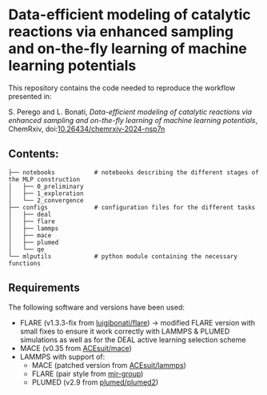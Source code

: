 # Data-efficient modeling of catalytic reactions via enhanced sampling and on-the-fly learning of machine learning potentials

This repository contains the code needed to reproduce the workflow presented in:

S. Perego and L. Bonati, _Data-efficient modeling of catalytic reactions via enhanced sampling and on-the-fly learning of machine learning potentials_, ChemRxiv, doi:[10.26434/chemrxiv-2024-nsp7n](https://doi.org/10.26434/chemrxiv-2024-nsp7n)

## Contents:
```
├── notebooks           # notebooks describing the different stages of the MLP construction 
│   ├── 0_preliminary
│   ├── 1_exploration
│   └── 2_convergence
├── configs             # configuration files for the different tasks
│   ├── deal
│   ├── flare
│   ├── lammps
│   ├── mace
│   ├── plumed
│   └── qe
└── mlputils            # python module containing the necessary functions
```

## Requirements

The following software and versions have been used:

* FLARE (v1.3.3-fix from [luigibonati/flare](https://github.com/luigibonati/flare/tree/1.3.3-fix)) $\rightarrow$ modified FLARE version with small fixes to ensure it work correctly with LAMMPS & PLUMED simulations as well as for the DEAL active learning selection scheme
* MACE (v0.35 from [ACEsuit/mace](https://github.com/ACEsuit/mace))
* LAMMPS with support of:
    * MACE (patched version from [ACEsuit/lammps](https://github.com/ACEsuit/lammps))
    * FLARE (pair style from [mir-group](https://github.com/mir-group/flare))
    * PLUMED (v2.9 from [plumed/plumed2](https://github.com/plumed/plumed2))
